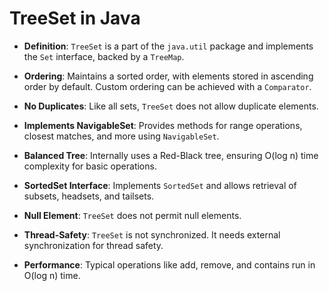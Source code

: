 # TreeSet in Java

- **Definition**: `TreeSet` is a part of the `java.util` package and implements the `Set` interface, backed by a `TreeMap`.
  
- **Ordering**: Maintains a sorted order, with elements stored in ascending order by default. Custom ordering can be achieved with a `Comparator`.
  
- **No Duplicates**: Like all sets, `TreeSet` does not allow duplicate elements.
  
- **Implements NavigableSet**: Provides methods for range operations, closest matches, and more using `NavigableSet`.
  
- **Balanced Tree**: Internally uses a Red-Black tree, ensuring O(log n) time complexity for basic operations.
  
- **SortedSet Interface**: Implements `SortedSet` and allows retrieval of subsets, headsets, and tailsets.
  
- **Null Element**: `TreeSet` does not permit null elements.
  
- **Thread-Safety**: `TreeSet` is not synchronized. It needs external synchronization for thread safety.
  
- **Performance**: Typical operations like add, remove, and contains run in O(log n) time.
